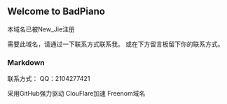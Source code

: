 ## Welcome to BadPiano

本域名已被New_Jie注册

需要此域名，请通过一下联系方式联系我。
或在下方留言板留下你的联系方式。

### Markdown

联系方式：
QQ：2104277421

采用GitHub强力驱动
ClouFlare加速
Freenom域名
